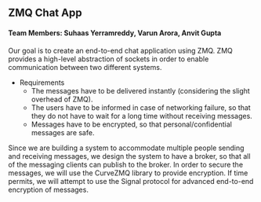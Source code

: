 ## ZMQ Chat App

#### Team Members: Suhaas Yerramreddy, Varun Arora, Anvit Gupta

Our goal is to create an end-to-end chat application using ZMQ. ZMQ provides a high-level abstraction of sockets in order to enable communication between two different systems.  

* Requirements
  * The messages have to be delivered instantly (considering the slight overhead of ZMQ).
  * The users have to be informed in case of networking failure, so that they do not have to wait for a long time without receiving messages.
  * Messages have to be encrypted, so that personal/confidential messages are safe. 


Since we are building a system to accommodate multiple people sending and receiving messages, we design the system to have a broker, so that all of the messaging clients can publish to the broker. In order to secure the messages, we will use the CurveZMQ library to provide encryption. If time permits, we will attempt to use the Signal protocol for advanced end-to-end encryption of messages.
